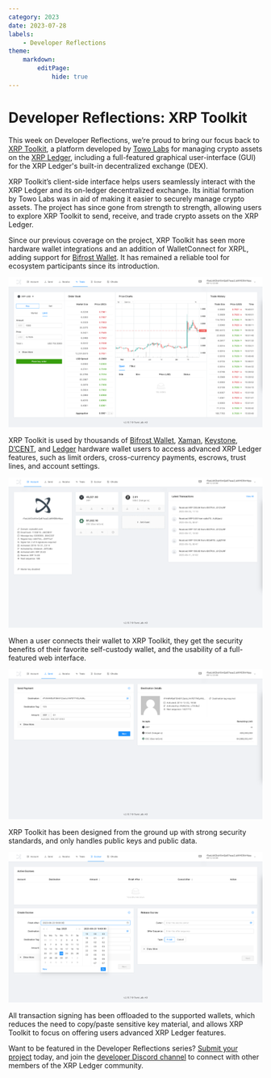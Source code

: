 ```yaml
---
category: 2023
date: 2023-07-28
labels:
    - Developer Reflections
theme:
    markdown:
        editPage:
            hide: true
---
```

# Developer Reflections: XRP Toolkit

This week on Developer Reflections, we’re proud to bring our focus back to [XRP Toolkit](https://www.xrptoolkit.com/), a platform developed by [Towo Labs](https://towo.io/) for managing crypto assets on the [XRP Ledger](https://xrpl.org/), including a full-featured graphical user-interface (GUI) for the XRP Ledger's built-in decentralized exchange (DEX). 

<!-- BREAK -->

XRP Toolkit’s client-side interface helps users seamlessly interact with the XRP Ledger and its on-ledger decentralized exchange. Its initial formation by Towo Labs was in aid of making it easier to securely manage crypto assets. The project has since gone from strength to strength, allowing users to explore XRP Toolkit to send, receive, and trade crypto assets on the XRP Ledger.

Since our previous coverage on the project, XRP Toolkit has seen more hardware wallet integrations and an addition of WalletConnect for XRPL, adding support for [Bifrost Wallet](https://bifrostwallet.com/). It has remained a reliable tool for ecosystem participants since its introduction.

![Screenshot: XRP Toolkit Trade tab](/blog/img/dev-reflections-xrp-toolkit-trade-tab.png)

XRP Toolkit is used by thousands of [Bifrost Wallet](https://bifrostwallet.com/), [Xaman](https://xaman.app/), [Keystone](https://keyst.one/), [D’CENT](https://dcentwallet.com/), and [Ledger](https://www.ledger.com/) hardware wallet users to access advanced XRP Ledger features, such as limit orders, cross-currency payments, escrows, trust lines, and account settings. 

![Screenshot: XRP Toolkit Account tab](/blog/img/dev-reflections-xrp-toolkit-account-tab.png)

When a user connects their wallet to XRP Toolkit, they get the security benefits of their favorite self-custody wallet, and the usability of a full-featured web interface.

![Screenshot: XRP Toolkit Send Payment tab](/blog/img/dev-reflections-xrp-toolkit-send-payment-tab.png)

XRP Toolkit has been designed from the ground up with strong security standards, and only handles public keys and public data.

![Screenshot: XRP Toolkit Escrow tab](/blog/img/dev-reflections-xrp-toolkit-escrow-tab.png)

All transaction signing has been offloaded to the supported wallets, which reduces the need to copy/paste sensitive key material, and allows XRP Toolkit to focus on offering users advanced XRP Ledger features.

Want to be featured in the Developer Reflections series? [Submit your project](https://xrpl.org/contribute.html#xrpl-blog) today, and join the [developer Discord channel](https://discord.gg/sfX3ERAMjH) to connect with other members of the XRP Ledger community.


